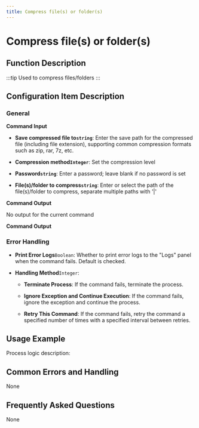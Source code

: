 ```yaml
---
title: Compress file(s) or folder(s)
---
```


# Compress file(s) or folder(s)

## Function Description

:::tip 
Used to compress files/folders
:::

## Configuration Item Description

### General

**Command Input**

- **Save compressed file to`string`**: Enter the save path for the compressed file (including file extension), supporting common compression formats such as zip, rar, 7z, etc.

- **Compression method`Integer`**: Set the compression level

- **Password`string`**: Enter a password; leave blank if no password is set

- **File(s)/folder to compress`string`**: Enter or select the path of the file(s)/folder to compress, separate multiple paths with '|'


**Command Output**

No output for the current command


**Command Output**

### Error Handling

- **Print Error Logs**`Boolean`: Whether to print error logs to the "Logs" panel when the command fails. Default is checked. 

- **Handling Method**`Integer`:

    - **Terminate Process**: If the command fails, terminate the process.

    - **Ignore Exception and Continue Execution**: If the command fails, ignore the exception and continue the process.

    - **Retry This Command**: If the command fails, retry the command a specified number of times with a specified interval between retries.

## Usage Example

Process logic description:

## Common Errors and Handling

None

## Frequently Asked Questions

None

